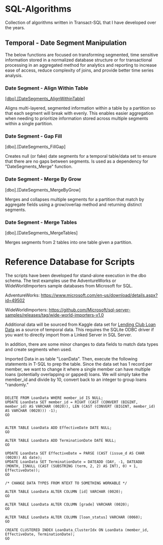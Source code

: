 # SQL-Algorithms
Collection of algorithms written in Transact-SQL that I have developed over the years.

## Temporal - Date Segment Manipulation

The below functions are focused on transforming segmented, time sensitive information stored in a normalized database structure or for transactional processing in an aggregated method for analytics and reporting to increase ease of access, reduce complexity of joins, and provide better time series analysis. 

### Date Segment - Align Within Table

[[dbo].[DateSegments_AlignWithinTable]](https://github.com/Quebe/SQL-Algorithms/blob/master/Temporal/Date%20Segment%20Manipulation/DateSegments_AlignWithinTable.md)

Aligns multi-layered, segmented information within a table by a partition so that each segment will break with evenly. This enables easier aggregation when needing to prioritize information stored across multiple segments within a single partition.

### Date Segment - Gap Fill

[dbo].[DateSegments_FillGap]

Creates null (or fake) date segments for a temporal table/data set to ensure that there are no gaps between segments. Is used as a dependency for "DateSegments_Merge" function.

### Date Segment - Merge By Grow

[dbo].[DateSegments_MergeByGrow]

Merges and collapses multiple segments for a partition that match by aggregate fields using a grow/overlap method and returning distinct segments.

### Date Segment - Merge Tables

[dbo].[DateSegments_MergeTables]

Merges segments from 2 tables into one table given a partition.




# Reference Database for Scripts
The scripts have been developed for stand-alone execution in the dbo schema. The test examples use the AdventureWorks or WideWorldImporters sample databases from Microsoft for SQL.

AdventureWorks:
https://www.microsoft.com/en-us/download/details.aspx?id=49502


WideWorldImporters: https://github.com/Microsoft/sql-server-samples/releases/tag/wide-world-importers-v1.0

Additional data will be sourced from Kaggle data set for [Lending Club Loan Data](https://www.kaggle.com/wendykan/lending-club-loan-data) as a source of temporal data. This requires the SQLite ODBC driver if you want to directly import from a Linked Server in SQL Server.

In addition, there are some minor changes to data fields to match data types and create segments when used. 

Imported Data in as table "LoanData". Then, execute the following statements in T-SQL to prep the table. Since the data set has 1 record per member, we want to change it where a single member can have multiple loans (potentially overlapping or gapped) loans. We will simply take the member_id and divide by 10, convert back to an integer to group loans "randomly." 

<pre><code>
DELETE FROM LoanData WHERE member_id IS NULL;
UPDATE LoanData SET member_id = RIGHT (CAST (CONVERT (BIGINT, member_id) AS VARCHAR (0020)), LEN (CAST (CONVERT (BIGINT, member_id) AS VARCHAR (0020))) -1);
GO


ALTER TABLE LoanData ADD EffectiveDate DATE NULL;
GO

ALTER TABLE LoanData ADD TerminationDate DATE NULL;
GO 

UPDATE LoanData SET EffectiveDate = PARSE (CAST (issue_d AS CHAR (0020)) AS date);
UPDATE LoanData SET TerminationDate = DATEADD (DAY, -1, DATEADD (MONTH, ISNULL (CAST (SUBSTRING (term, 2, 2) AS INT), 0) + 1, EffectiveDate));
GO

/* CHANGE DATA TYPES FROM NTEXT TO SOMETHING WORKABLE */

ALTER TABLE LoanData ALTER COLUMN [id] VARCHAR (0020);
GO

ALTER TABLE LoanData ALTER COLUMN [grade] VARCHAR (0020);
GO 

ALTER TABLE LoanData ALTER COLUMN [loan_status] VARCHAR (0060);
GO

CREATE CLUSTERED INDEX LoanData_ClusterIdx ON LoanData (member_id, EffectiveDate, TerminationDate);
GO
</code></pre>